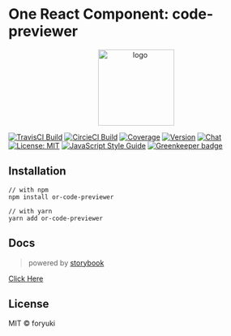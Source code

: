 # One React Component: code-previewer

<p align="center"><img width="150" src="https://cdn.jsdelivr.net/gh/one-react/assets/logo%402x.png" alt="logo"></p>

[![TravisCI Build](https://img.shields.io/travis/one-react/code-previewer.svg)](https://travis-ci.org/one-react/code-previewer)
[![CircieCI Build](https://img.shields.io/circleci/project/github/one-react/code-previewer.svg)](https://circleci.com/gh/one-react/code-previewer)
[![Coverage](https://img.shields.io/codecov/c/github/one-react/code-previewer.svg)](https://codecov.io/gh/one-react/code-previewer) 
[![Version](https://img.shields.io/npm/v/or-code-previewer.svg)](https://www.npmjs.com/package/or-code-previewer)
[![Chat](https://img.shields.io/gitter/room/one-react-org/Lobby.svg)](https://gitter.im/one-react-org/Lobby)
[![License: MIT](https://img.shields.io/badge/License-MIT-brightgreen.svg)](https://opensource.org/licenses/MIT)
[![JavaScript Style Guide](https://img.shields.io/badge/code_style-standard-brightgreen.svg)](https://standardjs.com)
[![Greenkeeper badge](https://badges.greenkeeper.io/one-react/code-previewer.svg)](https://greenkeeper.io/) 

## Installation
```
// with npm
npm install or-code-previewer

// with yarn
yarn add or-code-previewer
```

## Docs
> powered by [storybook](https://storybook.js.org/)

[Click Here](https://one-react.github.io/code-previewer)

## License

MIT &copy; foryuki
